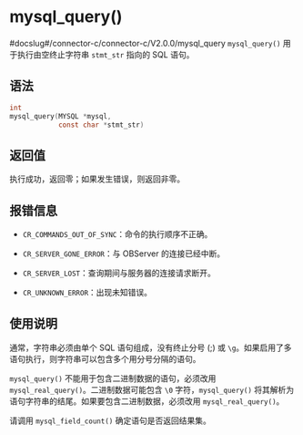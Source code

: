 mysql_query() 
==================================
#docslug#/connector-c/connector-c/V2.0.0/mysql_query
`mysql_query()` 用于执行由空终止字符串 `stmt_str` 指向的 SQL 语句。

语法 
-----------------------

```c
int
mysql_query(MYSQL *mysql,
            const char *stmt_str)
```



返回值 
------------------------

执行成功，返回零；如果发生错误，则返回非零。

报错信息 
-------------------------

* `CR_COMMANDS_OUT_OF_SYNC`：命令的执行顺序不正确。

  

* `CR_SERVER_GONE_ERROR`：与 OBServer 的连接已经中断。

  

* `CR_SERVER_LOST`：查询期间与服务器的连接请求断开。

  

* `CR_UNKNOWN_ERROR`：出现未知错误。

  




使用说明 
-------------------------

通常，字符串必须由单个 SQL 语句组成，没有终止分号 (;) 或 `\g`。如果启用了多语句执行，则字符串可以包含多个用分号分隔的语句。

`mysql_query()` 不能用于包含二进制数据的语句，必须改用 `mysql_real_query()`。二进制数据可能包含 `\0` 字符，`mysql_query()` 将其解析为语句字符串的结尾。如果要包含二进制数据，必须改用 `mysql_real_query()`。

请调用 `mysql_field_count()` 确定语句是否返回结果集。
